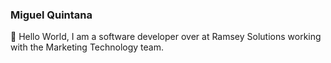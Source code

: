 ### Miguel Quintana

👋 Hello World, I am a software developer over at Ramsey Solutions working with the Marketing Technology team.
